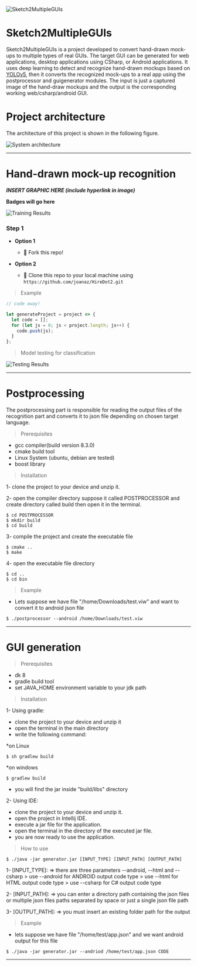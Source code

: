 
<img src="https://i.imgur.com/DZHKnS3.png" title="Sketch2MultipleGUIs" alt="Sketch2MultipleGUIs">

# Sketch2MultipleGUIs

Sketch2MultipleGUIs is a project developed to convert hand-drawn mock-ups to multiple types of real GUIs. The target GUI can be generated for web applications, desktop applications using CSharp, or Android applications. It uses deep learning to detect and recognize hand-drawn mockups based on <a href="https://github.com/ultralytics/yolov5" target="_blank">YOLOv5</a>, then it converts the recognized mock-ups to a real app using the postprocessor and  guigenerator modules. The input is just a captured image of the hand-draw mockups and the output is the corresponding working web/csharp/android GUI.

# Project architecture

The architecture of this project is shown in the following figure.

<img src="https://i.imgur.com/ztxVjsL.png" title="System architecture" alt="System architecture">

---

# Hand-drawn mock-up recognition 

***INSERT GRAPHIC HERE (include hyperlink in image)***

**Badges will go here**

<img src="https://i.imgur.com/28SDU9A.png" title="Training Results" alt="Training Results">

### Step 1

- **Option 1**
    - 🍴 Fork this repo!

- **Option 2**
    - 👯 Clone this repo to your local machine using `https://github.com/joanaz/HireDot2.git`

> Example

```javascript
// code away!

let generateProject = project => {
  let code = [];
  for (let js = 0; js < project.length; js++) {
    code.push(js);
  }
};
```

> Model testing for classification

<img src="https://i.imgur.com/t1Z25GU.jpg" title="Testing Results" alt="Testing Results">

---

# Postprocessing

The postprocessing part is responsible for reading the output files of the recognition part and converts it to json file depending on chosen target language.

> Prerequisites

- gcc compiler(build version 8.3.0)
- cmake build tool
- Linux System (ubuntu, debian are tested)
- boost library

> Installation

1- clone the project to your device and unzip it.

2- open the compiler directory suppose it called POSTPROCESSOR and create directory called build then open it in the terminal.

```shell
$ cd POSTPROCESSOR
$ mkdir build
$ cd build
```

3- compile the project and create the executable file

```shell
$ cmake ..
$ make
```

4- open the executable file directory

```shell
$ cd ..
$ cd bin
```
> Example

- Lets suppose we have file "/home/Downloads/test.viw" and want to convert it to android json file

```shell
$ ./postprocessor --android /home/Downloads/test.viw
```

---

# GUI generation

> Prerequisites

- dk 8
- gradle build tool
- set JAVA_HOME environment variable to your jdk path

> Installation

1- Using gradle:

- clone the project to your device and unzip it
- open the terminal in the main directory
- write the following command:

*on Linux

```shell
$ sh gradlew build
```

*on windows

```shell
$ gradlew build
```

- you will find the jar inside "build/libs" directory

2- Using IDE:

- clone the project to your device and unzip it.
- open the project in Intellij IDE.
- execute a jar file for the application.
- open the terminal in the directory of the executed jar file.
- you are now ready to use the application.

> How to use

```shell
$ ./java -jar generator.jar [INPUT_TYPE] [INPUT_PATH] [OUTPUT_PATH]
```

1- [INPUT_TYPE]: => there are three parameters --android, --html and --csharp > use --android for ANDROID output code type > use --html for HTML output code type > use --csharp for C# output code type

2- [INPUT_PATH]: => you can enter a directory path containing the json files or multiple json files paths separated by space or just a single json file path

3- [OUTPUT_PATH]: => you must insert an existing folder path for the output

> Example

- lets suppose we have file "/home/test/app.json" and we want android output for this file

```shell
$ ./java -jar generator.jar --andriod /home/test/app.json CODE
```

---
